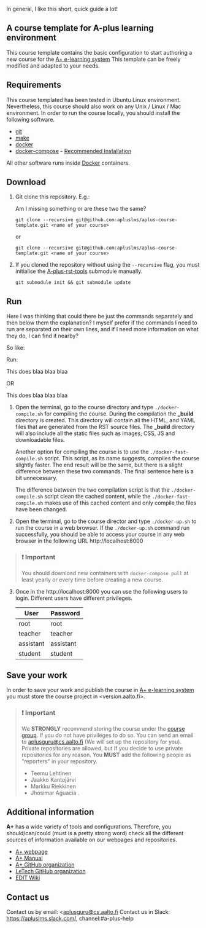 In general, I like this short, quick guide a lot!

## A course template for A-plus learning environment

This course template contains the basic configuration to start authoring a new course for the [A+ e-learning system](https://plus.cs.aalto.fi/)
This template can be freely modified and adapted to your needs. 

## Requirements

This course templated has been tested in Ubuntu Linux environment. Nevertheless, this course should also work on any
Unix / Linux / Mac environment. In order to run the course locally, you should install the following software.

- [git](https://git-scm.com/)
- [make](https://www.gnu.org/software/make/)
- [docker](https://docs.docker.com/engine/installation/)
- [docker-compose](https://docs.docker.com/compose/install/) - [Recommended Installation](https://gist.github.com/jaguarfi/2e8dc73a68b6abe79989dc7fef92bf4a)

All other software runs inside [Docker](https://www.docker.com/) containers.

## Download

1. Git clone this repository. E.g.:

   Am I missing something or are these two the same?

   `git clone --recursive git@github.com:apluslms/aplus-course-template.git <name of your course>`

   or

   `git clone --recursive git@github.com:apluslms/aplus-course-template.git <name of your course>`

2. If you cloned the repository without using the `--recursive` flag, you must initialise the
   [A-plus-rst-tools](https://github.com/apluslms/a-plus-rst-tools) submodule manually.

   `git submodule init && git submodule update`

## Run

Here I was thinking that could there be just the commands separately and then below them the explanation? I myself
prefer if the commands I need to run are separated on their own lines, and if I need more information on what they do,
I can find it nearby?

So like:

Run:

<command number one>

This does blaa blaa blaa

OR

<command number two>

This does blaa blaa blaa

1. Open the terminal, go to the course directory and type `./docker-compile.sh` for compiling the course. During the 
   compilation the **_build** directory is created. This directory will contain all the HTML, and YAML files that are 
   generated from the RST source files. The **_build** directory will also include all the static files such as images, 
   CSS, JS and downloadable files.

   Another option for compiling the course is to use the `./docker-fast-compile.sh` script. This script, as its name
   suggests, compiles the course slightly faster. The end result will be the same, but there is a slight difference
   between these two commands. The final sentence here is a bit unnecessary.
   
   The difference between the two compilation script is that  the `./docker-compile.sh` script clean the cached content, 
   while the `./docker-fast-compile.sh` makes use of this cached content and only compile the files have been changed. 


2. Open the terminal, go to the course director and type `./docker-up.sh` to run the course in a web browser. If the 
   `./docker-up.sh` command run successfully, you should be able to access your course in any web browser in the
   following URL http://localhost:8000

> ### ❗️ Important
> 
> You should download new containers with `docker-compose pull` at least yearly or every time before creating a new course.

3. Once in the http://localhost:8000 you can use the following users to login. Different users have different privileges.

   | User      | Password  |
   | --------- | --------- |
   | root      | root      |
   | teacher   | teacher   |
   | assistant | assistant |
   | student   | student   |

## Save your work

In order to save your work and publish the course in [A+ e-learning system](https://plus.cs.aalto.fi/) you must store
the course project in <version.aalto.fi>. 

> ### ❗️ Important
>
> We **STRONGLY** recommend storing the course under the [course group](https://version.aalto.fi/gitlab/course). If you 
> do not have privileges to do so. You can send an email to <aplusguru@cs.aalto.fi> (We will set up the repository for 
> you).
> Private repositories are allowed, but if you decide to use private repositories for any reason. You **MUST** add the
> following people as "reporters" in your repository.
> - Teemu Lehtinen
> - Jaakko Kantojärvi
> - Markku Riekkinen
> - Jhosimar Aguacia
.
## Additional information

**A+** has a wide variety of tools and configurations. Therefore, you should/can/could (must is a
pretty strong word) check all the different sources of information
available on our webpages and repositories.

- [A+ webpage](https://apluslms.github.io/)
- [A+ Manual](https://plus.cs.aalto.fi/aplus-manual/master/)
- [A+ GitHub organization](https://github.com/apluslms/)
- [LeTech GitHub organization](https://github.com/Aalto-LeTech)
- [EDIT Wiki](https://wiki.aalto.fi/display/EDIT/)

## Contact us

Contact us by email: <aplusguru@cs.aalto.fi
Contact us in Slack: <https://apluslms.slack.com/>, channel:#a-plus-help 
